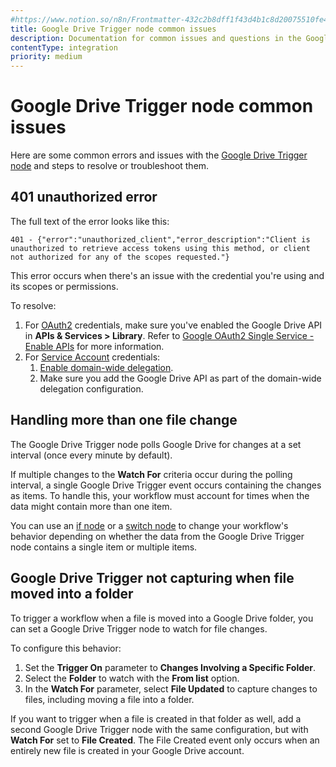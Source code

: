 ```yaml
---
#https://www.notion.so/n8n/Frontmatter-432c2b8dff1f43d4b1c8d20075510fe4
title: Google Drive Trigger node common issues
description: Documentation for common issues and questions in the Google Drive Trigger node in n8n, a workflow automation platform. Includes details of the issue and suggested solutions.
contentType: integration
priority: medium
---
```


# Google Drive Trigger node common issues

Here are some common errors and issues with the [Google Drive Trigger node](/integrations/builtin/trigger-nodes/n8n-nodes-base.googledrivetrigger/) and steps to resolve or troubleshoot them.


## 401 unauthorized error

The full text of the error looks like this:
<!--vale off-->
```
401 - {"error":"unauthorized_client","error_description":"Client is unauthorized to retrieve access tokens using this method, or client not authorized for any of the scopes requested."}
```
<!--vale on-->

This error occurs when there's an issue with the credential you're using and its scopes or permissions.

To resolve:

1. For [OAuth2](/integrations/builtin/credentials/google/oauth-single-service/) credentials, make sure you've enabled the Google Drive API in **APIs & Services > Library**. Refer to [Google OAuth2 Single Service - Enable APIs](/integrations/builtin/credentials/google/oauth-single-service/#enable-apis) for more information.
2. For [Service Account](/integrations/builtin/credentials/google/service-account/) credentials:
    1. [Enable domain-wide delegation](/integrations/builtin/credentials/google/service-account/#enable-domain-wide-delegation).
    2. Make sure you add the Google Drive API as part of the domain-wide delegation configuration.

## Handling more than one file change

The Google Drive Trigger node polls Google Drive for changes at a set interval (once every minute by default).

If multiple changes to the **Watch For** criteria occur during the polling interval, a single Google Drive Trigger event occurs containing the changes as items. To handle this, your workflow must account for times when the data might contain more than one item.

You can use an [if node](/integrations/builtin/core-nodes/n8n-nodes-base.if/) or a [switch node](/integrations/builtin/core-nodes/n8n-nodes-base.switch/) to change your workflow's behavior depending on whether the data from the Google Drive Trigger node contains a single item or multiple items.

## Google Drive Trigger not capturing when file moved into a folder

To trigger a workflow when a file is moved into a Google Drive folder, you can set a Google Drive Trigger node to watch for file changes.

To configure this behavior:

1. Set the **Trigger On** parameter to **Changes Involving a Specific Folder**.
2. Select the **Folder** to watch with the **From list** option.
3. In the **Watch For** parameter, select **File Updated** to capture changes to files, including moving a file into a folder.

If you want to trigger when a file is created in that folder as well, add a second Google Drive Trigger node with the same configuration, but with **Watch For** set to **File Created**. The File Created event only occurs when an entirely new file is created in your Google Drive account.
